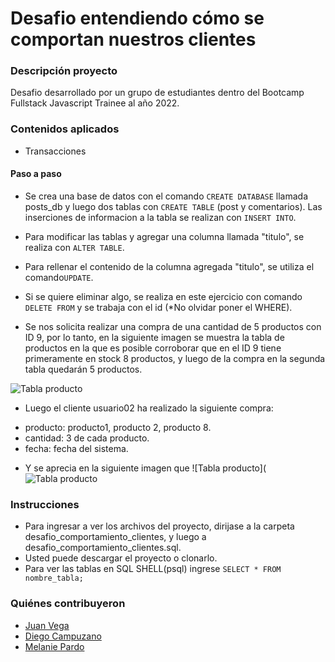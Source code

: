 # Desafio entendiendo cómo se comportan nuestros clientes
### Descripción proyecto
Desafio desarrollado por un grupo de estudiantes dentro del Bootcamp Fullstack Javascript Trainee al año 2022.

### Contenidos aplicados
- Transacciones

#### Paso a paso
-  Se crea una base de datos con el comando `CREATE DATABASE` llamada posts_db y luego dos tablas con `CREATE TABLE` (post y comentarios). Las inserciones de informacion a la tabla se realizan con `INSERT INTO`.
-  Para modificar las tablas y agregar una columna llamada "titulo", se realiza con `ALTER TABLE`.
-  Para rellenar el contenido de la columna agregada "titulo", se utiliza el comando`UPDATE`.
-  Si se quiere eliminar algo, se realiza en este ejercicio con comando `DELETE FROM` y se trabaja con el id (*No olvidar poner el WHERE).

- Se nos solicita realizar una compra de una cantidad de 5 productos con ID 9, por lo tanto, en la siguiente imagen se muestra la tabla de productos en la que es posible corroborar que en el ID 9 tiene primeramente en stock 8 productos, y luego de la compra en la segunda tabla quedarán 5 productos. 

![Tabla producto](https://i.ibb.co/G7kxQZD/TABLA-punto2.jpg)

- Luego el cliente usuario02 ha realizado la siguiente compra:
+ producto: producto1, producto 2, producto 8.
+ cantidad: 3 de cada producto.
+ fecha: fecha del sistema.
- Y se aprecia en la siguiente imagen que 
![Tabla producto](![Tabla producto](https://i.ibb.co/G7kxQZD/TABLA-punto2.jpg)
### Instrucciones

- Para ingresar a ver los archivos del proyecto, dirijase a la carpeta desafio_comportamiento_clientes, y luego a desafio_comportamiento_clientes.sql.
- Usted puede descargar el proyecto o clonarlo.
- Para ver las tablas en SQL SHELL(psql) ingrese `SELECT * FROM nombre_tabla;`

### Quiénes contribuyeron

+ [Juan Vega](https://github.com/juanv5)
+ [Diego Campuzano](https://github.com/hermani456)
+ [Melanie Pardo](https://github.com/melaniepardo)
